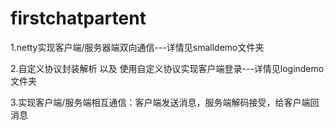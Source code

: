 # firstchatpartent

1.netty实现客户端/服务器端双向通信---详情见smalldemo文件夹

2.自定义协议封装解析 以及 使用自定义协议实现客户端登录---详情见logindemo文件夹

3.实现客户端/服务端相互通信：客户端发送消息，服务端解码接受，给客户端回消息
